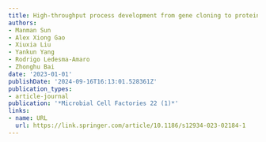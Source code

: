 ```yaml
---
title: High-throughput process development from gene cloning to protein production
authors:
- Manman Sun
- Alex Xiong Gao
- Xiuxia Liu
- Yankun Yang
- Rodrigo Ledesma-Amaro
- Zhonghu Bai
date: '2023-01-01'
publishDate: '2024-09-16T16:13:01.528361Z'
publication_types:
- article-journal
publication: '*Microbial Cell Factories 22 (1)*'
links:
- name: URL
  url: https://link.springer.com/article/10.1186/s12934-023-02184-1
---
```

